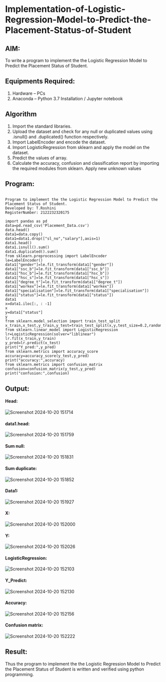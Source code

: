 # Implementation-of-Logistic-Regression-Model-to-Predict-the-Placement-Status-of-Student

## AIM:
To write a program to implement the the Logistic Regression Model to Predict the Placement Status of Student.

## Equipments Required:
1. Hardware – PCs
2. Anaconda – Python 3.7 Installation / Jupyter notebook

## Algorithm
1. Import the standard libraries.
2. Upload the dataset and check for any null or duplicated values using .isnull() and .duplicated() function respectively.
3. Import LabelEncoder and encode the dataset.
4. Import LogisticRegression from sklearn and apply the model on the dataset.
5. Predict the values of array.
6. Calculate the accuracy, confusion and classification report by importing the required modules from sklearn. Apply new unknown values

## Program:
```

Program to implement the the Logistic Regression Model to Predict the Placement Status of Student.
Developed by: T.Roshini
RegisterNumber: 2122232320175

import pandas as pd
data=pd.read_csv('Placement_Data.csv')
data.head()
data1=data.copy()
data1=data1.drop(["sl_no","salary"],axis=1)
data1.head()
data1.isnull().sum()
data1.duplicated().sum()
from sklearn.preprocessing import LabelEncoder
le=LabelEncoder()
data1["gender"]=le.fit_transform(data1["gender"])
data1["ssc_b"]=le.fit_transform(data1["ssc_b"])
data1["hsc_b"]=le.fit_transform(data1["hsc_b"])
data1["hsc_s"]=le.fit_transform(data1["hsc_s"])
data1["degree_t"]=le.fit_transform(data1["degree_t"])
data1["workex"]=le.fit_transform(data1["workex"])
data1["specialisation"]=le.fit_transform(data1["specialisation"])
data1["status"]=le.fit_transform(data1["status"])
data1
x=data1.iloc[:, : -1]
x
y=data1["status"]
y
from sklearn.model_selection import train_test_split
x_train,x_test,y_train,y_test=train_test_split(x,y,test_size=0.2,random_state=0)
from sklearn.linear_model import LogisticRegression
lr=LogisticRegression(solver="liblinear")
lr.fit(x_train,y_train)
y_pred=lr.predict(x_test)
print("Y_pred:",y_pred)
from sklearn.metrics import accuracy_score
accuracy=accuracy_score(y_test,y_pred)
print("accuracy:",accuracy)
from sklearn.metrics import confusion_matrix
confusion=confusion_matrix(y_test,y_pred)
print("confusion:",confusion)
```

## Output:

#### Head:
![Screenshot 2024-10-20 151714](https://github.com/user-attachments/assets/682a260d-2c89-4648-953f-27c7c1b9678b)

#### data1.head:
![Screenshot 2024-10-20 151759](https://github.com/user-attachments/assets/16fde5b9-44c0-4087-aa4f-2e0b6ff6f2b9)

#### Sum null:
![Screenshot 2024-10-20 151831](https://github.com/user-attachments/assets/b736a7d8-ba76-4f1d-848c-a393b40d47f1)

#### Sum duplicate:
![Screenshot 2024-10-20 151852](https://github.com/user-attachments/assets/29492f10-ba1d-426a-807a-57950460c598)

#### Data1:
![Screenshot 2024-10-20 151927](https://github.com/user-attachments/assets/bfa9bcac-7a55-4910-b42d-8a350f914732)

#### X:
![Screenshot 2024-10-20 152000](https://github.com/user-attachments/assets/7542c680-4f3d-416f-8741-5e30e9bded97)

#### Y:
![Screenshot 2024-10-20 152026](https://github.com/user-attachments/assets/d04582a0-1ca8-45fa-b332-ee8bb1cd685b)

#### LogisticRegression:
![Screenshot 2024-10-20 152103](https://github.com/user-attachments/assets/6b27ff9a-bd59-4a98-9341-7e2b59edd1b0)

#### Y_Predict:
![Screenshot 2024-10-20 152130](https://github.com/user-attachments/assets/a1a7dad0-bc6e-43f1-9e2a-3578ffa57cc5)

#### Accuracy:
![Screenshot 2024-10-20 152156](https://github.com/user-attachments/assets/e5758414-df53-4c5a-aeda-99467bf7831f)

#### Confusion matrix:
![Screenshot 2024-10-20 152222](https://github.com/user-attachments/assets/c041df48-ed4f-4685-94ed-b275c10e89f7)


## Result:
Thus the program to implement the the Logistic Regression Model to Predict the Placement Status of Student is written and verified using python programming.



